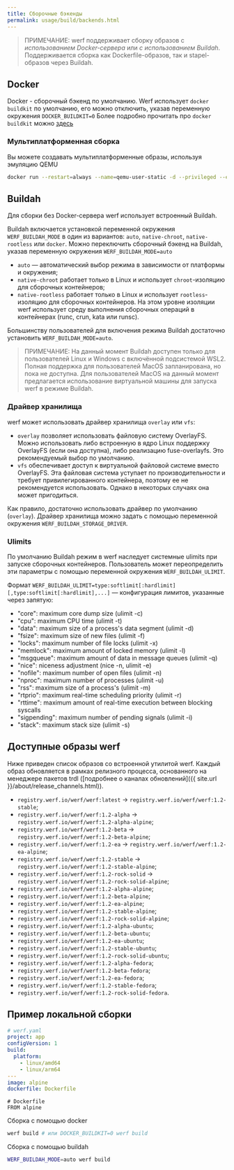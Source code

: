 ```yaml
---
title: Сборочные бэкенды
permalink: usage/build/backends.html
---
```


> ПРИМЕЧАНИЕ: werf поддерживает сборку образов с _использованием Docker-сервера_ или _с использованием Buildah_. Поддерживается сборка как Dockerfile-образов, так и stapel-образов через Buildah.

## Docker

Docker - сборочный бэкенд по умолчанию. Werf использует `docker buildkit` по умолчанию, его можно отключить, указав переменную окружения `DOCKER_BUILDKIT=0`
Более подробно прочитать про `docker buildkit` можно [здесь](https://docs.docker.com/build/buildkit/)

### Мультиплатформенная сборка

Вы можете создавать мультиплатформенные образы, используя эмуляцию QEMU

```bash
docker run --restart=always --name=qemu-user-static -d --privileged --entrypoint=/bin/sh multiarch/qemu-user-static -c "/register --reset -p yes && tail -f /dev/null"
```

## Buildah

Для сборки без Docker-сервера werf использует встроенный Buildah.

Buildah включается установкой переменной окружения `WERF_BUILDAH_MODE` в один из вариантов: `auto`, `native-chroot`, `native-rootless` или `docker`.
Можно переключить сборочный бэкенд на Buildah, указав переменную окружения `WERF_BUILDAH_MODE=auto`

* `auto` — автоматический выбор режима в зависимости от платформы и окружения;
* `native-chroot` работает только в Linux и использует `chroot`-изоляцию для сборочных контейнеров;
* `native-rootless` работает только в Linux и использует `rootless`-изоляцию для сборочных контейнеров. На этом уровне изоляции werf использует среду выполнения сборочных операций в контейнерах (runc, crun, kata или runsc).

Большинству пользователей для включения режима Buildah достаточно установить `WERF_BUILDAH_MODE=auto`.

> ПРИМЕЧАНИЕ: На данный момент Buildah доступен только для пользователей Linux и Windows с включённой подсистемой WSL2. Полная поддержка для пользователей MacOS запланирована, но пока не доступна. Для пользователей MacOS на данный момент предлагается использование виртуальной машины для запуска werf в режиме Buildah.

### Драйвер хранилища

werf может использовать драйвер хранилища `overlay` или `vfs`:

* `overlay` позволяет использовать файловую систему OverlayFS. Можно использовать либо встроенную в ядро Linux поддержку OverlayFS (если она доступна), либо реализацию fuse-overlayfs. Это рекомендуемый выбор по умолчанию.
* `vfs` обеспечивает доступ к виртуальной файловой системе вместо OverlayFS. Эта файловая система уступает по производительности и требует привилегированного контейнера, поэтому ее не рекомендуется использовать. Однако в некоторых случаях она может пригодиться.

Как правило, достаточно использовать драйвер по умолчанию (`overlay`). Драйвер хранилища можно задать с помощью переменной окружения `WERF_BUILDAH_STORAGE_DRIVER`.

### Ulimits

По умолчанию Buildah режим в werf наследует системные ulimits при запуске сборочных контейнеров. Пользователь может переопределить эти параметры с помощью переменной окружения `WERF_BUILDAH_ULIMIT`.

Формат `WERF_BUILDAH_ULIMIT=type:softlimit[:hardlimit][,type:softlimit[:hardlimit],...]` — конфигурация лимитов, указанные через запятую:
 * "core": maximum core dump size (ulimit -c)
 * "cpu": maximum CPU time (ulimit -t)
 * "data": maximum size of a process's data segment (ulimit -d)
 * "fsize": maximum size of new files (ulimit -f)
 * "locks": maximum number of file locks (ulimit -x)
 * "memlock": maximum amount of locked memory (ulimit -l)
 * "msgqueue": maximum amount of data in message queues (ulimit -q)
 * "nice": niceness adjustment (nice -n, ulimit -e)
 * "nofile": maximum number of open files (ulimit -n)
 * "nproc": maximum number of processes (ulimit -u)
 * "rss": maximum size of a process's (ulimit -m)
 * "rtprio": maximum real-time scheduling priority (ulimit -r)
 * "rttime": maximum amount of real-time execution between blocking syscalls
 * "sigpending": maximum number of pending signals (ulimit -i)
 * "stack": maximum stack size (ulimit -s)

## Доступные образы werf

Ниже приведен список образов со встроенной утилитой werf. Каждый образ обновляется в рамках релизного процесса, основанного на менеджере пакетов trdl ([подробнее о каналах обновлений]({{ site.url }}/about/release_channels.html)).

* `registry.werf.io/werf/werf:latest` -> `registry.werf.io/werf/werf:1.2-stable`;
* `registry.werf.io/werf/werf:1.2-alpha` -> `registry.werf.io/werf/werf:1.2-alpha-alpine`;
* `registry.werf.io/werf/werf:1.2-beta` -> `registry.werf.io/werf/werf:1.2-beta-alpine`;
* `registry.werf.io/werf/werf:1.2-ea` -> `registry.werf.io/werf/werf:1.2-ea-alpine`;
* `registry.werf.io/werf/werf:1.2-stable` -> `registry.werf.io/werf/werf:1.2-stable-alpine`;
* `registry.werf.io/werf/werf:1.2-rock-solid` -> `registry.werf.io/werf/werf:1.2-rock-solid-alpine`;
* `registry.werf.io/werf/werf:1.2-alpha-alpine`;
* `registry.werf.io/werf/werf:1.2-beta-alpine`;
* `registry.werf.io/werf/werf:1.2-ea-alpine`;
* `registry.werf.io/werf/werf:1.2-stable-alpine`;
* `registry.werf.io/werf/werf:1.2-rock-solid-alpine`;
* `registry.werf.io/werf/werf:1.2-alpha-ubuntu`;
* `registry.werf.io/werf/werf:1.2-beta-ubuntu`;
* `registry.werf.io/werf/werf:1.2-ea-ubuntu`;
* `registry.werf.io/werf/werf:1.2-stable-ubuntu`;
* `registry.werf.io/werf/werf:1.2-rock-solid-ubuntu`;
* `registry.werf.io/werf/werf:1.2-alpha-fedora`;
* `registry.werf.io/werf/werf:1.2-beta-fedora`;
* `registry.werf.io/werf/werf:1.2-ea-fedora`;
* `registry.werf.io/werf/werf:1.2-stable-fedora`;
* `registry.werf.io/werf/werf:1.2-rock-solid-fedora`.

## Пример локальной сборки

```yaml
# werf.yaml
project: app
configVersion: 1
build:
  platform:
    - linux/amd64
    - linux/arm64
---
image: alpine
dockerfile: Dockerfile
```

```
# Dockerfile
FROM alpine
```
Сборка с помощью docker

```bash
werf build # или DOCKER_BUILDKIT=0 werf build
```

Сборка с помощью buildah

```bash
WERF_BUILDAH_MODE=auto werf build
```